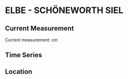# ELBE - SCHÖNEWORTH SIEL

## Current Measurement

Current measurement: <Value topic="rivers/pegel-online/ELBE/SCHÖNEWORTH SIEL/measurementValue"/> cm

## Time Series

<TimeSeries topic="rivers/pegel-online/ELBE/SCHÖNEWORTH SIEL/measurementValue" period="week" />

## Location

<WorldMap>
  <Marker lat="53.846897132615574" lon="9.288200593012338" labelTopic="rivers/pegel-online/ELBE/SCHÖNEWORTH SIEL" />
</WorldMap>
